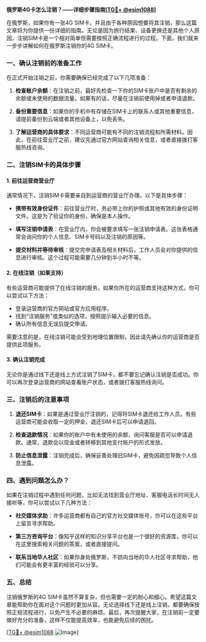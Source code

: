 **俄罗斯4G卡怎么注销？——详细步骤指南[[TG💪+ @esim1088](https://t.me/s/esim1088)]**

在俄罗斯，如果你有一张4G SIM卡，并且由于各种原因想要将其注销，那么这篇文章将为你提供一份详细的指南。无论是因为旅行结束、设备更换还是其他个人原因，注销SIM卡是一个相对简单但需要按照正确流程进行的过程。下面，我们就来一步步讲解如何在俄罗斯注销你的4G SIM卡。

### 一、确认注销前的准备工作

在正式开始注销之前，你需要确保已经完成了以下几项准备：

1. **检查账户余额**：在注销之前，最好先检查一下你的SIM卡账户中是否有剩余的余额或未使用的数据流量。如果有的话，尽量在注销前使用掉或者申请退款。
   
2. **备份重要信息**：如果你的手机中有存储在SIM卡上的联系人或其他重要信息，请提前备份到云端或者其他设备上，以免丢失。

3. **了解运营商的具体要求**：不同运营商可能有不同的注销流程和所需材料。因此，在前往营业厅之前，建议先通过官方网站查询相关信息，或者直接拨打客服热线咨询。

### 二、注销SIM卡的具体步骤

#### 1. 前往运营商营业厅

通常情况下，注销SIM卡需要亲自到运营商的营业厅办理。以下是具体步骤：

- **携带有效身份证件**：前往营业厅时，务必带上你的护照或其他有效的身份证明文件。这是为了验证你的身份，确保是本人操作。
  
- **填写注销申请表**：在营业厅内，你会被要求填写一张注销申请表。这张表格通常会询问你的个人信息、SIM卡号码以及注销的原因等。

- **提交材料并等待审核**：提交完申请表及相关材料后，工作人员会对你提供的信息进行审核。这个过程可能需要几分钟到半小时不等。

#### 2. 在线注销（如果支持）

有些运营商可能提供了在线注销的服务。如果你所在的运营商支持这种方式，你可以尝试以下方法：

- 登录运营商的官方网站或官方应用程序。
- 找到“注销服务”或类似的选项，按照提示输入必要的信息。
- 确认所有信息无误后提交申请。

需要注意的是，在线注销可能会受到地理位置限制，因此请先确认你的运营商是否提供此项服务。

#### 3. 确认注销完成

无论你是通过线下还是线上方式注销了SIM卡，都不要忘记确认注销是否成功。你可以再次登录运营商的网站查看账户状态，或者拨打客服热线询问。

### 三、注销后的注意事项

1. **退还SIM卡**：如果是通过营业厅注销的，记得将SIM卡退还给工作人员。有些运营商可能会收取一定的押金，退还SIM卡后可以申请退回。

2. **检查退款情况**：如果你的账户中有未使用的余额，询问客服是否可以申请退款。通常，退款会以现金或者转移到其他支付账户的形式发放。

3. **防止信息泄露**：注销完成后，确保妥善处理旧SIM卡，避免因疏忽导致个人信息泄露。

### 四、遇到问题怎么办？

如果在注销过程中遇到任何问题，比如无法找到营业厅地址、客服电话长时间无人接听等，你可以尝试以下几种方法：

- **社交媒体求助**：许多运营商都有自己的官方社交媒体账号，你可以在这些平台上留言寻求帮助。
  
- **第三方咨询平台**：像知乎这样的知识分享平台也是一个很好的资源库，你可以在这里搜索相关问题的答案，或者直接提问。

- **联系当地华人社区**：如果你身处俄罗斯，不妨向当地的华人社区寻求帮助，他们可能会有更丰富的经验可以分享。

### 五、总结

注销俄罗斯的4G SIM卡虽然不算复杂，但也需要一定的耐心和细心。希望这篇文章能帮助你在面对这个问题时更加从容。无论选择线下还是线上注销，都要确保按照正规流程进行，以免产生不必要的麻烦。最后，再次提醒大家，在注销前一定要做好充分的准备，这样不仅能提高效率，也能避免后续的困扰。

[[TG💪+ @esim1088](https://t.me/s/esim1088) ![Image](https://i.postimg.cc/4NQfJmqS/Snipaste-2025-05-13-00-14-12.png)]